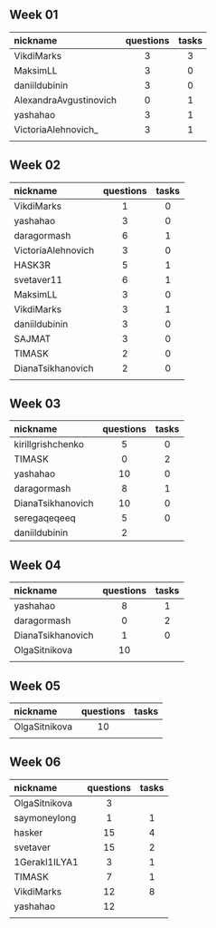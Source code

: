 ## Week 01
| nickname               | questions | tasks |
| :--------------------- |:---------:|:-----:|
| VikdiMarks             | 3         | 3     |
| MaksimLL               | 3         | 0     |
| daniildubinin          | 3         | 0     |
| AlexandraAvgustinovich | 0         | 1     |
| yashahao               | 3         | 1     |
| VictoriaAlehnovich_    | 3         | 1     |
|                        |           |       |

## Week 02
| nickname               | questions | tasks |
| :--------------------- |:---------:|:-----:|
| VikdiMarks             | 1         | 0     |
| yashahao               | 3         | 0     |
| daragormash            | 6         | 1     |
| VictoriaAlehnovich     | 3         | 0     |
| HASK3R                 | 5         | 1     |
| svetaver11             | 6         | 1     |
| MaksimLL               | 3         | 0     |
| VikdiMarks             | 3         | 1     |
| daniildubinin          | 3         | 0     |
| SAJMAT                 | 3         | 0     |
| TIMASK                 | 2         | 0     |
| DianaTsikhanovich      | 2         | 0     |
|                        |           |       |
 
## Week 03
| nickname               | questions | tasks |
| :--------------------- |:---------:|:-----:|
| kirillgrishchenko      | 5         | 0     |
| TIMASK                 | 0         | 2     |
| yashahao               | 10        | 0     |
| daragormash            | 8         | 1     |
| DianaTsikhanovich      | 10        | 0     | // 197, 227, 266, 270, 143, 149, 155, 159, 160, 163
| seregaqeqeeq           | 5         | 0     | // 022, 023, 024, 131, 132
| daniildubinin          | 2         |       | // 648, 649

## Week 04
| nickname               | questions | tasks |
| :--------------------- |:---------:|:-----:|
| yashahao               | 8         | 1     | // t05
| daragormash            | 0         | 2     |
| DianaTsikhanovich      | 1         | 0     | // 166 
| OlgaSitnikova          | 10        |       | // 224, 392, 393, 394, 395, 396, 397, 398, 399, 518
|                        |           |       |

## Week 05
| nickname               | questions | tasks |
| :--------------------- |:---------:|:-----:|
| OlgaSitnikova          | 10        |       | // 520, 521, 522, 524, 530, 531, 534, 535, 536, 537 
|                        |           |       |

## Week 06
| nickname               | questions | tasks |
| :--------------------- |:---------:|:-----:|
| OlgaSitnikova          | 3         |       | // 538, 539, 540 
| saymoneylong           | 1         | 1     | // 057, w02-01
| hasker                 | 15        | 4     | // 111,120,121,147,164,398,403,407,408,416,417,423,430,434,437
| svetaver               | 15        | 2     | // 165,178,202,231,268,483,478,477,476,475,469,461,460,484,443, t17,18w04
| 1Gerakl1ILYA1          | 3         | 1     | // 151, 152, 153, w03t1
| TIMASK                 | 7         | 1     | // 682, 685, 718, 703, 698, 691, 708, w02t16
| VikdiMarks             | 12        | 8     | // 144, 145, 146, 147, 721, 722, 723, 724, 725, 726, 727, 730, w01t19,t20,t21,t22,t23,t28,w05t18,w03t18
| yashahao               | 12        |       | // 104, 105, 115-119, 123, 135, 138, 142, 150
|                        |           |       |


